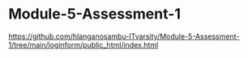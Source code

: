 # Module-5-Assessment-1


https://github.com/hlanganosambu-ITvarsity/Module-5-Assessment-1/tree/main/loginform/public_html/index.html
